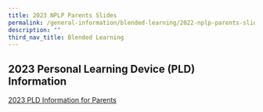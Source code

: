```yaml
---
title: 2023 NPLP Parents Slides
permalink: /general-information/blended-learning/2022-nplp-parents-slides/
description: ""
third_nav_title: Blended Learning
---
```

## 2023 Personal Learning Device (PLD) Information

[2023 PLD Information for Parents]()